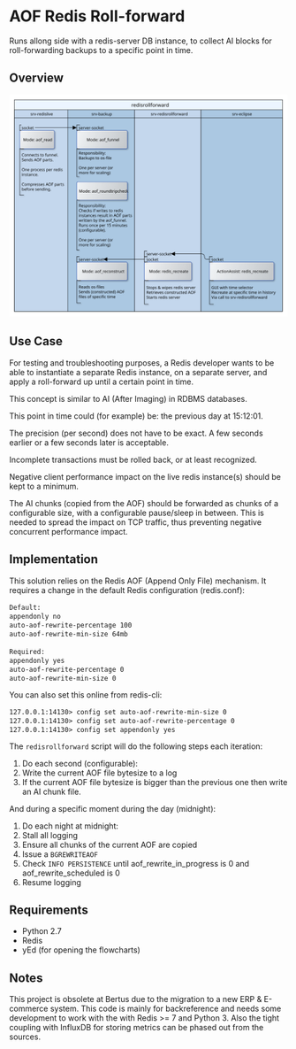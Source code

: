 # AOF Redis Roll-forward

Runs allong side with a redis-server DB instance, to collect AI blocks for roll-forwarding backups to a specific point in time.

## Overview

![](img/doc_py-redisrollforward_servers.svg)

## Use Case

For testing and troubleshooting purposes, a Redis developer wants to be able to instantiate a separate Redis instance, on a separate server, and apply a roll-forward up until a certain point in time.

This concept is similar to AI (After Imaging) in RDBMS databases.

This point in time could (for example) be: the previous day at 15:12:01.

The precision (per second) does not have to be exact. A few seconds earlier or a few seconds later is acceptable.

Incomplete transactions must be rolled back, or at least recognized.

Negative client performance impact on the live redis instance(s) should be kept to a minimum.

The AI chunks (copied from the AOF) should be forwarded as chunks of a configurable size, with a configurable pause/sleep in between. This is needed to spread the impact on TCP traffic, thus preventing negative concurrent performance impact.

## Implementation

This solution relies on the Redis AOF (Append Only File) mechanism. It requires a change in the default Redis configuration (redis.conf):

    Default:
    appendonly no
    auto-aof-rewrite-percentage 100
    auto-aof-rewrite-min-size 64mb
    
    Required:
    appendonly yes
    auto-aof-rewrite-percentage 0
    auto-aof-rewrite-min-size 0

You can also set this online from redis-cli:

    127.0.0.1:14130> config set auto-aof-rewrite-min-size 0
    127.0.0.1:14130> config set auto-aof-rewrite-percentage 0
    127.0.0.1:14130> config set appendonly yes

The `redisrollforward` script will do the following steps each iteration:

1. Do each second (configurable):
2. Write the current AOF file bytesize to a log
3. If the current AOF file bytesize is bigger than the previous one then write an AI chunk file.

And during a specific moment during the day (midnight):

1. Do each night at midnight:
2. Stall all logging
3. Ensure all chunks of the current AOF are copied
4. Issue a `BGREWRITEAOF`
5. Check `INFO PERSISTENCE` until aof_rewrite_in_progress is 0 and aof_rewrite_scheduled is 0  
6. Resume logging

## Requirements

- Python 2.7
- Redis
- yEd (for opening the flowcharts)

## Notes

This project is obsolete at Bertus due to the migration to a new ERP & E-commerce system. This code is mainly for backreference and needs some development to work with the with Redis >= 7 and Python 3. Also the tight coupling with InfluxDB for storing metrics can be phased out from the sources.

